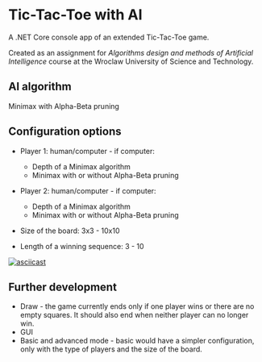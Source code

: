 # Tic-Tac-Toe with AI

A .NET Core console app of an extended Tic-Tac-Toe game.

Created as an assignment for *Algorithms design and methods of Artificial Intelligence* course at the Wroclaw University of Science and Technology.



## AI algorithm

Minimax with Alpha-Beta pruning

## Configuration options

- Player 1: human/computer - if computer:

  - Depth of a Minimax algorithm
  - Minimax with or without Alpha-Beta pruning
- Player 2: human/computer - if computer:

  - Depth of a Minimax algorithm
  - Minimax with or without Alpha-Beta pruning
- Size of the board: 3x3 - 10x10
- Length of a winning sequence: 3 - 10

[![asciicast](https://asciinema.org/a/gjxqhxrsLmHTuwOkAqdrPA1YI.svg)](https://asciinema.org/a/gjxqhxrsLmHTuwOkAqdrPA1YI?t=10&speed=1.5)


## Further development

- Draw - the game currently ends only if one player wins or there are no empty squares. It should also end when neither player can no longer win.
- GUI
- Basic and advanced mode - basic would have a simpler configuration, only with the type of players and the size of the board.

